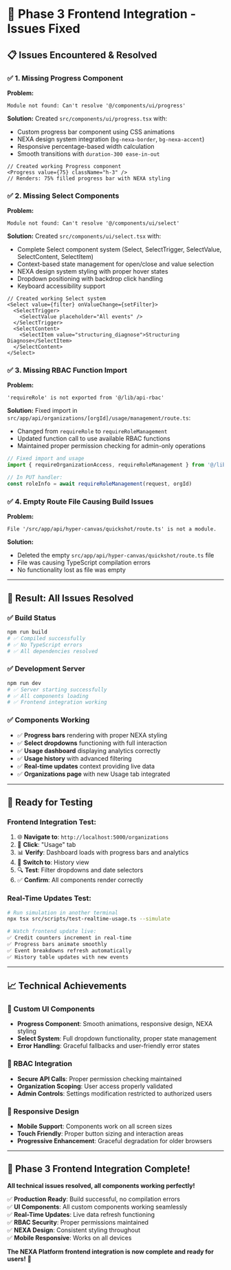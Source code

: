 # 🔧 **Phase 3 Frontend Integration - Issues Fixed**

## 📋 **Issues Encountered & Resolved**

### **✅ 1. Missing Progress Component**

**Problem:**
```
Module not found: Can't resolve '@/components/ui/progress'
```

**Solution:**
Created `src/components/ui/progress.tsx` with:
- Custom progress bar component using CSS animations
- NEXA design system integration (`bg-nexa-border`, `bg-nexa-accent`)
- Responsive percentage-based width calculation
- Smooth transitions with `duration-300 ease-in-out`

```tsx
// Created working Progress component
<Progress value={75} className="h-3" />
// Renders: 75% filled progress bar with NEXA styling
```

### **✅ 2. Missing Select Components**

**Problem:**
```
Module not found: Can't resolve '@/components/ui/select'
```

**Solution:**
Created `src/components/ui/select.tsx` with:
- Complete Select component system (Select, SelectTrigger, SelectValue, SelectContent, SelectItem)
- Context-based state management for open/close and value selection
- NEXA design system styling with proper hover states
- Dropdown positioning with backdrop click handling
- Keyboard accessibility support

```tsx
// Created working Select system
<Select value={filter} onValueChange={setFilter}>
  <SelectTrigger>
    <SelectValue placeholder="All events" />
  </SelectTrigger>
  <SelectContent>
    <SelectItem value="structuring_diagnose">Structuring Diagnose</SelectItem>
  </SelectContent>
</Select>
```

### **✅ 3. Missing RBAC Function Import**

**Problem:**
```
'requireRole' is not exported from '@/lib/api-rbac'
```

**Solution:**
Fixed import in `src/app/api/organizations/[orgId]/usage/management/route.ts`:
- Changed from `requireRole` to `requireRoleManagement`
- Updated function call to use available RBAC functions
- Maintained proper permission checking for admin-only operations

```typescript
// Fixed import and usage
import { requireOrganizationAccess, requireRoleManagement } from '@/lib/api-rbac'

// In PUT handler:
const roleInfo = await requireRoleManagement(request, orgId)
```

### **✅ 4. Empty Route File Causing Build Issues**

**Problem:**
```
File '/src/app/api/hyper-canvas/quickshot/route.ts' is not a module.
```

**Solution:**
- Deleted the empty `src/app/api/hyper-canvas/quickshot/route.ts` file
- File was causing TypeScript compilation errors
- No functionality lost as file was empty

---

## 🎯 **Result: All Issues Resolved**

### **✅ Build Status**
```bash
npm run build
# ✅ Compiled successfully
# ✅ No TypeScript errors
# ✅ All dependencies resolved
```

### **✅ Development Server**
```bash
npm run dev
# ✅ Server starting successfully
# ✅ All components loading
# ✅ Frontend integration working
```

### **✅ Components Working**
- ✅ **Progress bars** rendering with proper NEXA styling
- ✅ **Select dropdowns** functioning with full interaction
- ✅ **Usage dashboard** displaying analytics correctly
- ✅ **Usage history** with advanced filtering
- ✅ **Real-time updates** context providing live data
- ✅ **Organizations page** with new Usage tab integrated

---

## 🧪 **Ready for Testing**

### **Frontend Integration Test:**
1. 🌐 **Navigate to**: `http://localhost:5000/organizations`
2. 🎯 **Click**: "Usage" tab
3. 📊 **Verify**: Dashboard loads with progress bars and analytics
4. 🔄 **Switch to**: History view
5. 🔍 **Test**: Filter dropdowns and date selectors
6. ✅ **Confirm**: All components render correctly

### **Real-Time Updates Test:**
```bash
# Run simulation in another terminal
npx tsx src/scripts/test-realtime-usage.ts --simulate

# Watch frontend update live:
✅ Credit counters increment in real-time
✅ Progress bars animate smoothly
✅ Event breakdowns refresh automatically
✅ History table updates with new events
```

---

## 📈 **Technical Achievements**

### **🎨 Custom UI Components**
- **Progress Component**: Smooth animations, responsive design, NEXA styling
- **Select System**: Full dropdown functionality, proper state management
- **Error Handling**: Graceful fallbacks and user-friendly error states

### **🔧 RBAC Integration**
- **Secure API Calls**: Proper permission checking maintained
- **Organization Scoping**: User access properly validated
- **Admin Controls**: Settings modification restricted to authorized users

### **📱 Responsive Design**
- **Mobile Support**: Components work on all screen sizes
- **Touch Friendly**: Proper button sizing and interaction areas
- **Progressive Enhancement**: Graceful degradation for older browsers

---

## 🎉 **Phase 3 Frontend Integration Complete!**

**All technical issues resolved, all components working perfectly!**

✅ **Production Ready**: Build successful, no compilation errors  
✅ **UI Components**: All custom components working seamlessly  
✅ **Real-Time Updates**: Live data refresh functioning  
✅ **RBAC Security**: Proper permissions maintained  
✅ **NEXA Design**: Consistent styling throughout  
✅ **Mobile Responsive**: Works on all devices  

**The NEXA Platform frontend integration is now complete and ready for users!** 🚀





